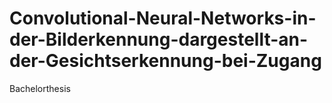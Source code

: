 # Convolutional-Neural-Networks-in-der-Bilderkennung-dargestellt-an-der-Gesichtserkennung-bei-Zugang
Bachelorthesis
